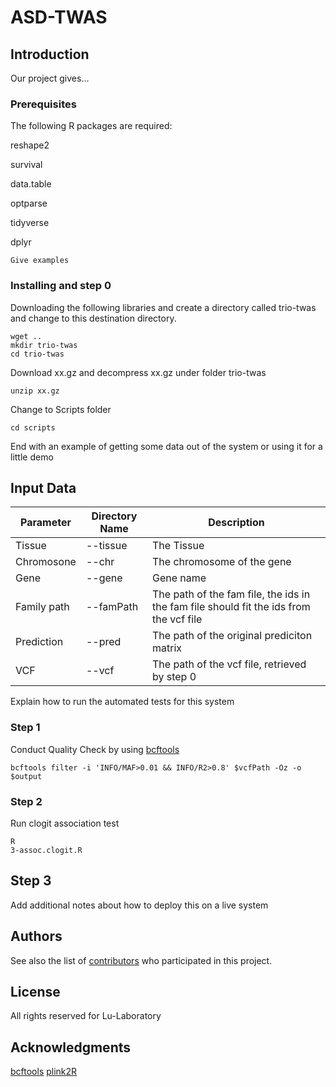 # ASD-TWAS

## Introduction

Our project gives...

### Prerequisites

The following R packages are required:

reshape2

survival

data.table

optparse

tidyverse

dplyr

```
Give examples
```

### Installing and step 0


Downloading the following libraries and create a directory called trio-twas and change to this destination directory.

```
wget ..
mkdir trio-twas
cd trio-twas
```
Download xx.gz and decompress xx.gz under folder trio-twas
```
unzip xx.gz

```

Change to Scripts folder 
```
cd scripts
```


End with an example of getting some data out of the system or using it for a little demo

## Input Data

| Parameter                   | Directory Name | Description                                                                  |
|----------------------------|----------------|------------------------------------------------------------------------------|
| Tissue            | --tissue      | The Tissue |
| Chromosone         | --chr          | The chromosome of the gene        |
| Gene               | --gene        | Gene name                        |                                                    
| Family path           |--famPath | The path of the fam file, the ids in the fam file should fit the ids from the vcf file  |
| Prediction          |--pred | The path of the original prediciton matrix  |
| VCF           |--vcf | The path of the vcf file, retrieved by step 0|

Explain how to run the automated tests for this system

### Step 1

Conduct Quality Check by using [bcftools](http://samtools.github.io/bcftools/bcftools.html) 


```
bcftools filter -i 'INFO/MAF>0.01 && INFO/R2>0.8' $vcfPath -Oz -o $output
```

### Step 2
Run clogit association test

```
R 
3-assoc.clogit.R
```

## Step 3

Add additional notes about how to deploy this on a live system



## Authors

See also the list of [contributors](##) who participated in this project.

## License

All rights reserved for Lu-Laboratory

## Acknowledgments
[bcftools](http://samtools.github.io/bcftools/bcftools.html)
[plink2R](https://github.com/gusevlab/fusion_twas/issues/13)

